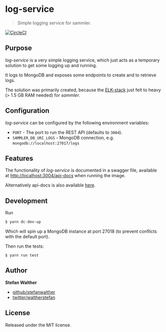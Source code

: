 # log-service

> Simple logging service for sammler.

[![CircleCI](https://img.shields.io/circleci/project/github/sammler/log-service.svg)](https://circleci.com/gh/sammler/log-service)

## Purpose
_log-service_ is a very simple logging service, which just acts as a temporary solution to get some logging up and running.

It logs to MongoDB and exposes some endpoints to create and to retrieve logs.

The solution was primarily created, because the [ELK-stack](https://github.com/deviantony/docker-elk) just felt to heavy (> 1.5 GB RAM needed) for _sammler_.

## Configuration
_log-service_ can be configured by the following environment variables:

- `PORT` - The port to run the REST API (defaults to `3004`).
- `SAMMLER_DB_URI_LOGS` - MongoDB connection, e.g. `mongodb://localhost:27017/logs`

## Features
The functionality of _log-service_ is documented in a swagger file, available at [http://localhost:3004/api-docs](http://localhost:3004/api-docs) when running the image.

Alternatively api-docs is also available [here](./docs/api-docs.md).

## Development
Run 

```sh
$ yarn dc-dev-up
```

Which will spin up a MongoDB instance at port 27018 (to prevent conflicts with the default port).

Then run the tests:

```
$ yarn run test
```

## Author
**Stefan Walther**

* [github/stefanwalther](https://github.com/stefanwalther)
* [twitter/waltherstefan](http://twitter.com/waltherstefan)

## License
Released under the MIT license.

